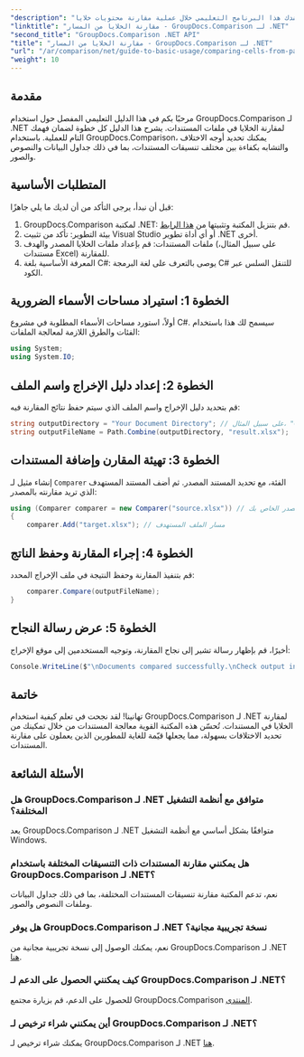 ```yaml
---
"description": "سوف يرشدك هذا البرنامج التعليمي خلال عملية مقارنة محتويات خلايا Excel خطوة بخطوة، مما يتيح للمطورين تحديد الاختلافات والتشابهات بين المستندات بكفاءة."
"linktitle": "مقارنة الخلايا من المسار - GroupDocs.Comparison لـ .NET"
"second_title": "GroupDocs.Comparison .NET API"
"title": "مقارنة الخلايا من المسار - GroupDocs.Comparison لـ .NET"
"url": "/ar/comparison/net/guide-to-basic-usage/comparing-cells-from-path/"
"weight": 10
---
```


## مقدمة

مرحبًا بكم في هذا الدليل التعليمي المفصل حول استخدام GroupDocs.Comparison لـ .NET لمقارنة الخلايا في ملفات المستندات. يشرح هذا الدليل كل خطوة لضمان فهمك التام للعملية. باستخدام GroupDocs.Comparison، يمكنك تحديد أوجه الاختلاف والتشابه بكفاءة بين مختلف تنسيقات المستندات، بما في ذلك جداول البيانات والنصوص والصور.

## المتطلبات الأساسية

قبل أن نبدأ، يرجى التأكد من أن لديك ما يلي جاهزًا:

1. GroupDocs.Comparison لمكتبة .NET: قم بتنزيل المكتبة وتثبيتها من [هذا الرابط](https://releases.groupdocs.com/comparison/net/).
2. بيئة التطوير: تأكد من تثبيت Visual Studio أو أي أداة تطوير .NET أخرى.
3. ملفات المستندات: قم بإعداد ملفات الخلايا المصدر والهدف (على سبيل المثال، مستندات Excel) للمقارنة.
4. المعرفة الأساسية بلغة C#: يوصى بالتعرف على لغة البرمجة C# للتنقل السلس عبر الكود.

## الخطوة 1: استيراد مساحات الأسماء الضرورية

أولاً، استورد مساحات الأسماء المطلوبة في مشروع C#. سيسمح لك هذا باستخدام الفئات والطرق اللازمة لمعالجة الملفات:

```csharp
using System;
using System.IO;
```

## الخطوة 2: إعداد دليل الإخراج واسم الملف

قم بتحديد دليل الإخراج واسم الملف الذي سيتم حفظ نتائج المقارنة فيه:

```csharp
string outputDirectory = "Your Document Directory"; // على سبيل المثال، "C:\\Documents"
string outputFileName = Path.Combine(outputDirectory, "result.xlsx");
```

## الخطوة 3: تهيئة المقارن وإضافة المستندات

إنشاء مثيل لـ `Comparer` الفئة، مع تحديد المستند المصدر. ثم أضف المستند المستهدف الذي تريد مقارنته بالمصدر:

```csharp
using (Comparer comparer = new Comparer("source.xlsx")) // مسار ملف المصدر الخاص بك
{
    comparer.Add("target.xlsx"); // مسار الملف المستهدف
```

## الخطوة 4: إجراء المقارنة وحفظ الناتج

قم بتنفيذ المقارنة وحفظ النتيجة في ملف الإخراج المحدد:

```csharp
    comparer.Compare(outputFileName);
}
```

## الخطوة 5: عرض رسالة النجاح

أخيرًا، قم بإظهار رسالة تشير إلى نجاح المقارنة، وتوجيه المستخدمين إلى موقع الإخراج:

```csharp
Console.WriteLine($"\nDocuments compared successfully.\nCheck output in {outputDirectory}.");
```

## خاتمة

تهانينا! لقد نجحت في تعلم كيفية استخدام GroupDocs.Comparison لـ .NET لمقارنة الخلايا في المستندات. تُحسّن هذه المكتبة القوية معالجة المستندات من خلال تمكينك من تحديد الاختلافات بسهولة، مما يجعلها قيّمة للغاية للمطورين الذين يعملون على مقارنة المستندات.

## الأسئلة الشائعة

### هل GroupDocs.Comparison لـ .NET متوافق مع أنظمة التشغيل المختلفة؟

يعد GroupDocs.Comparison لـ .NET متوافقًا بشكل أساسي مع أنظمة التشغيل Windows.

### هل يمكنني مقارنة المستندات ذات التنسيقات المختلفة باستخدام GroupDocs.Comparison لـ .NET؟

نعم، تدعم المكتبة مقارنة تنسيقات المستندات المختلفة، بما في ذلك جداول البيانات وملفات النصوص والصور.

### هل يوفر GroupDocs.Comparison لـ .NET نسخة تجريبية مجانية؟

نعم، يمكنك الوصول إلى نسخة تجريبية مجانية من GroupDocs.Comparison لـ .NET [هنا](https://releases.groupdocs.com/).

### كيف يمكنني الحصول على الدعم لـ GroupDocs.Comparison لـ .NET؟

للحصول على الدعم، قم بزيارة مجتمع GroupDocs.Comparison [المنتدى](https://forum.groupdocs.com/c/comparison/12).

### أين يمكنني شراء ترخيص لـ GroupDocs.Comparison لـ .NET؟

يمكنك شراء ترخيص لـ GroupDocs.Comparison لـ .NET [هنا](https://purchase.groupdocs.com/buy).
